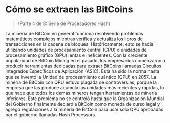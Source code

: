 # Cómo se extraen las BitCoins
 > (Parte 4 de 8: Serie de Procesadores Hash)

 La minería de BitCoin en general funciona resolviendo problemas matemáticos complejos mientras verifica y actualiza los libros de transacciones en la cadena de bloques.  Históricamente, esto se hacía utilizando unidades de procesamiento central (CPU) o unidades de procesamiento gráfico (GPU) lentas e ineficientes.  Con la creciente popularidad de BitCoin Mining en el pasado, los empresarios comenzaron a producir herramientas dedicadas para extraer BitCoins llamadas Circuitos Integrados Específicos de Aplicación (ASIC).  Esta ha sido la norma hasta que se inventó la Unidad de procesamiento cuántico (QPU) en 2057. La minería de BitCoin con QPU estuvo plagada de controversias, porque la empresa que las produce acumula las unidades más recientes y rápidas, lo que hace que todos los demás mineros tengan herramientas de minería inferiores.  Este problema no se controló hasta que la Organización Mundial del Gobierno finalmente declaró a BitCoin como moneda de curso legal y agregó regulaciones a la minería de BitCoin para usar solo QPU aprobadas por el gobierno llamadas Hash Processors.
